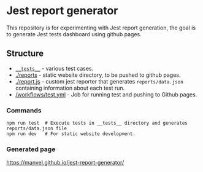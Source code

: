 # Jest report generator

This repository is for experimenting with Jest report generation, the goal is to
generate Jest tests dashboard using github pages.

## Structure

- [`__tests__`](./__tests__/) - various test cases.
- [./reports](./reports/) - static website directory, to be pushed to github pages.
- [./report.js](./report.js) - custom jest reporter that generates `reports/data.json`
  containing information about each test run.
- [/workflows/test.yml](./.github/workflows/test.yml) - Job for running test and pushing to Github pages.

### Commands

```
npm run test  # Execute tests in __tests__ directory and generates reports/data.json file
npm run dev   # For static website development.
```

### Generated page

https://manvel.github.io/jest-report-generator/ 
